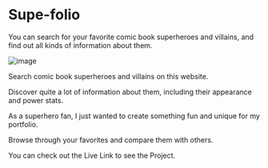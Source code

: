 # Supe-folio

You can search for your favorite comic book superheroes and villains, and find out all kinds of information about them.

![image](https://user-images.githubusercontent.com/104571459/171324900-9446af09-4d97-49e8-97ef-bbce35f36f1c.png)

Search comic book superheroes and villains on this website.

Discover quite a lot of information about them, including their appearance and power stats.

As a superhero fan, I just wanted to create something fun and unique for my portfolio.

Browse through your favorites and compare them with others.

You can check out the Live Link to see the Project.

